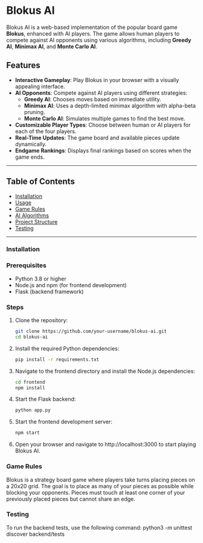 # Blokus AI

Blokus AI is a web-based implementation of the popular board game **Blokus**, enhanced with AI players. The game allows human players to compete against AI opponents using various algorithms, including **Greedy AI**, **Minimax AI**, and **Monte Carlo AI**.

## Features

- **Interactive Gameplay**: Play Blokus in your browser with a visually appealing interface.
- **AI Opponents**: Compete against AI players using different strategies:
  - **Greedy AI**: Chooses moves based on immediate utility.
  - **Minimax AI**: Uses a depth-limited minimax algorithm with alpha-beta pruning.
  - **Monte Carlo AI**: Simulates multiple games to find the best move.
- **Customizable Player Types**: Choose between human or AI players for each of the four players.
- **Real-Time Updates**: The game board and available pieces update dynamically.
- **Endgame Rankings**: Displays final rankings based on scores when the game ends.

---

## Table of Contents

- [Installation](#installation)
- [Usage](#usage)
- [Game Rules](#game-rules)
- [AI Algorithms](#ai-algorithms)
- [Project Structure](#project-structure)
- [Testing](#testing)

---

### Installation

### Prerequisites

- Python 3.8 or higher
- Node.js and npm (for frontend development)
- Flask (backend framework)

### Steps

1. Clone the repository:
   ```bash
   git clone https://github.com/your-username/blokus-ai.git
   cd blokus-ai
2. Install the required Python dependencies:
    ```bash
    pip install -r requirements.txt
3. Navigate to the frontend directory and install the Node.js dependencies: 
    ```bash
    cd frontend
    npm install
4. Start the Flask backend:
    ```bash
    python app.py
5. Start the frontend development server:
    ```bash
    npm start

6. Open your browser and navigate to http://localhost:3000 to start playing Blokus AI.

### Game Rules

Blokus is a strategy board game where players take turns placing pieces on a 20x20 grid. The goal is to place as many of your pieces as possible while blocking your opponents. Pieces must touch at least one corner of your previously placed pieces but cannot share an edge.

### Testing
To run the backend tests, use the following command:
python3 -m unittest discover backend/tests


